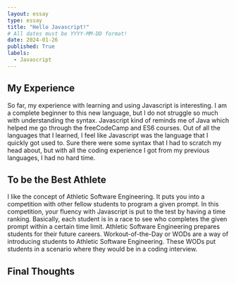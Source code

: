 ```yaml
---
layout: essay
type: essay
title: "Hello Javascript!"
# All dates must be YYYY-MM-DD format!
date: 2024-01-26
published: True
labels:
  - Javascript
---
```


## My Experience

So far, my experience with learning and using Javascript is interesting. I am a complete beginner to this new language, but I do not struggle so much with understanding the syntax. Javascript kind of reminds me of Java which helped me go through the freeCodeCamp and ES6 courses. Out of all the languages that I learned, I feel like Javascript was the language that I quickly got used to. Sure there were some syntax that I had to scratch my head about, but with all the coding experience I got from my previous languages, I had no hard time.

## To be the Best Athlete

I like the concept of Athletic Software Engineering. It puts you into a competition with other fellow students to program a given prompt. In this competition, your fluency with Javascript is put to the test by having a time ranking. Basically, each student is in a race to see who completes the given prompt within a certain time limit. Athletic Software Engineering prepares students for their future careers. Workout-of-the-Day or WODs are a way of introducing students to Athletic Software Engineering. These WODs put students in a scenario where they would be in a coding interview.

## Final Thoughts
